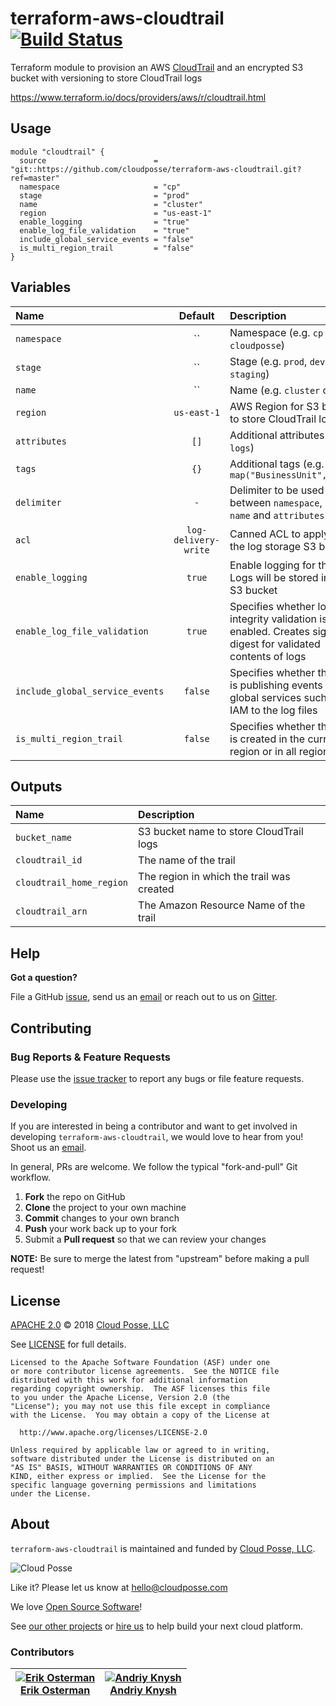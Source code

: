 # terraform-aws-cloudtrail [![Build Status](https://travis-ci.org/cloudposse/terraform-aws-cloudtrail.svg?branch=master)](https://travis-ci.org/cloudposse/terraform-aws-cloudtrail)

Terraform module to provision an AWS [CloudTrail](https://aws.amazon.com/cloudtrail/) and an encrypted S3 bucket with versioning to store CloudTrail logs

https://www.terraform.io/docs/providers/aws/r/cloudtrail.html


## Usage

```hcl
module "cloudtrail" {
  source                        = "git::https://github.com/cloudposse/terraform-aws-cloudtrail.git?ref=master"
  namespace                     = "cp"
  stage                         = "prod"
  name                          = "cluster"
  region                        = "us-east-1"
  enable_logging                = "true"
  enable_log_file_validation    = "true"
  include_global_service_events = "false"
  is_multi_region_trail         = "false"
}
```

## Variables

|  Name                            |  Default             |  Description                                                                                       | Required |
|:---------------------------------|:--------------------:|:---------------------------------------------------------------------------------------------------|:--------:|
| `namespace`                      | ``                   | Namespace (e.g. `cp` or `cloudposse`)                                                              | Yes      |
| `stage`                          | ``                   | Stage (e.g. `prod`, `dev`, `staging`)                                                              | Yes      |
| `name`                           | ``                   | Name  (e.g. `cluster` or `app`)                                                                    | Yes      |
| `region`                         | `us-east-1`          | AWS Region for S3 bucket to store CloudTrail logs                                                  | Yes      |
| `attributes`                     | `[]`                 | Additional attributes (e.g. `logs`)                                                                | No       |
| `tags`                           | `{}`                 | Additional tags  (e.g. `map("BusinessUnit","XYZ")`                                                 | No       |
| `delimiter`                      | `-`                  | Delimiter to be used between `namespace`, `stage`, `name` and `attributes`                         | No       |
| `acl`                            | `log-delivery-write` | Canned ACL to apply to the log storage S3 bucket                                                   | No       |
| `enable_logging`                 | `true`               | Enable logging for the trail. Logs will be stored in the S3 bucket                                 | No       |
| `enable_log_file_validation`     | `true`               | Specifies whether log file integrity validation is enabled. Creates signed digest for validated contents of logs    | No       |
| `include_global_service_events`  | `false`              | Specifies whether the trail is publishing events from global services such as IAM to the log files | No       |
| `is_multi_region_trail`          | `false`              | Specifies whether the trail is created in the current region or in all regions                     | No       |


## Outputs

| Name                      | Description                                  |
|:--------------------------|:---------------------------------------------|
| `bucket_name`             | S3 bucket name to store CloudTrail logs      |
| `cloudtrail_id`           | The name of the trail                        |
| `cloudtrail_home_region`  | The region in which the trail was created    |
| `cloudtrail_arn`          | The Amazon Resource Name of the trail        |



## Help

**Got a question?**

File a GitHub [issue](https://github.com/cloudposse/terraform-aws-cloudtrail/issues), send us an [email](mailto:hello@cloudposse.com) or reach out to us on [Gitter](https://gitter.im/cloudposse/).


## Contributing

### Bug Reports & Feature Requests

Please use the [issue tracker](https://github.com/cloudposse/terraform-aws-cloudtrail/issues) to report any bugs or file feature requests.

### Developing

If you are interested in being a contributor and want to get involved in developing `terraform-aws-cloudtrail`, we would love to hear from you! Shoot us an [email](mailto:hello@cloudposse.com).

In general, PRs are welcome. We follow the typical "fork-and-pull" Git workflow.

 1. **Fork** the repo on GitHub
 2. **Clone** the project to your own machine
 3. **Commit** changes to your own branch
 4. **Push** your work back up to your fork
 5. Submit a **Pull request** so that we can review your changes

**NOTE:** Be sure to merge the latest from "upstream" before making a pull request!


## License

[APACHE 2.0](LICENSE) © 2018 [Cloud Posse, LLC](https://cloudposse.com)

See [LICENSE](LICENSE) for full details.

    Licensed to the Apache Software Foundation (ASF) under one
    or more contributor license agreements.  See the NOTICE file
    distributed with this work for additional information
    regarding copyright ownership.  The ASF licenses this file
    to you under the Apache License, Version 2.0 (the
    "License"); you may not use this file except in compliance
    with the License.  You may obtain a copy of the License at

      http://www.apache.org/licenses/LICENSE-2.0

    Unless required by applicable law or agreed to in writing,
    software distributed under the License is distributed on an
    "AS IS" BASIS, WITHOUT WARRANTIES OR CONDITIONS OF ANY
    KIND, either express or implied.  See the License for the
    specific language governing permissions and limitations
    under the License.


## About

`terraform-aws-cloudtrail` is maintained and funded by [Cloud Posse, LLC][website].

![Cloud Posse](https://cloudposse.com/logo-300x69.png)


Like it? Please let us know at <hello@cloudposse.com>

We love [Open Source Software](https://github.com/cloudposse/)!

See [our other projects][community]
or [hire us][hire] to help build your next cloud platform.

  [website]: https://cloudposse.com/
  [community]: https://github.com/cloudposse/
  [hire]: https://cloudposse.com/contact/


### Contributors

| [![Erik Osterman][erik_img]][erik_web]<br/>[Erik Osterman][erik_web] | [![Andriy Knysh][andriy_img]][andriy_web]<br/>[Andriy Knysh][andriy_web] |
|-------------------------------------------------------|------------------------------------------------------------------|

  [erik_img]: http://s.gravatar.com/avatar/88c480d4f73b813904e00a5695a454cb?s=144
  [erik_web]: https://github.com/osterman/
  [andriy_img]: https://avatars0.githubusercontent.com/u/7356997?v=4&u=ed9ce1c9151d552d985bdf5546772e14ef7ab617&s=144
  [andriy_web]: https://github.com/aknysh/
